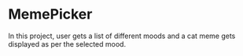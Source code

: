 # MemePicker
In this project, user gets a list of different moods and a cat meme gets displayed as per the selected mood.
